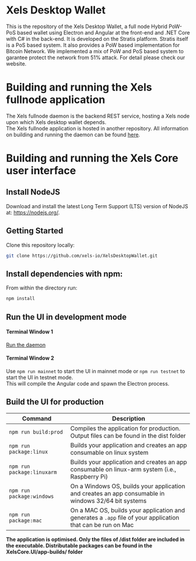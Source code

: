 # Xels Desktop Wallet

This is the repository of the Xels Desktop Wallet, a full node Hybrid PoW-PoS based wallet using Electron and Angular at the front-end and .NET Core with C# in the back-end. It is developed on the Stratis platform. Stratis itself is a PoS based system. It also provides a PoW based implementation for Bitcoin Network. We implemented a mix of PoW and PoS based system to garantee protect the network from 51% attack. For detail please check our website.

# Building and running the Xels fullnode application

The Xels fullnode daemon is the backend REST service, hosting a Xels node upon which Xels desktop wallet depends.  
The Xels fullnode application is hosted in another repository. All information on building and running the daemon can be found [here](https://github.com/xels-io/XelsFullNode/blob/master/README.md).

# Building and running the Xels Core user interface

## Install NodeJS

Download and install the latest Long Term Support (LTS) version of NodeJS at: https://nodejs.org/. 

## Getting Started

Clone this repository locally:

``` bash
git clone https://github.com/xels-io/XelsDesktopWallet.git
```

## Install dependencies with npm:

From within the directory run:

``` bash
npm install
```

## Run the UI in development mode

#### Terminal Window 1
[Run the daemon](https://github.com/xels-io/XelsFullNode/blob/master/README.md)  

#### Terminal Window 2
Use `npm run mainnet` to start the UI in mainnet mode or `npm run testnet` to start the UI in testnet mode.  
This will compile the Angular code and spawn the Electron process.

## Build the UI for production

|Command|Description|
|--|--|
|`npm run build:prod`| Compiles the application for production. Output files can be found in the dist folder |
|`npm run package:linux`| Builds your application and creates an app consumable on linux system |
|`npm run package:linuxarm`| Builds your application and creates an app consumable on linux-arm system (i.e., Raspberry Pi) |
|`npm run package:windows`| On a Windows OS, builds your application and creates an app consumable in windows 32/64 bit systems |
|`npm run package:mac`|  On a MAC OS, builds your application and generates a `.app` file of your application that can be run on Mac |

**The application is optimised. Only the files of /dist folder are included in the executable. Distributable packages can be found in the XelsCore.UI/app-builds/ folder**
